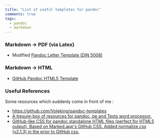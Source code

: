 ```yaml
---
title: "List of useful templates for pandoc"
comments: true
tags:
  - pandoc
  - markdown
---
```


### Markdown -> PDF (via Latex)

* Modified [Pandoc Letter Template (DIN 5008)](https://github.com/benedictdudel/pandoc-letter-din5008)

### Markdown -> HTML

* [GitHub Pandoc HTML5 Template](https://github.com/Voleking/pandoc-templates)

<!--more-->

### Useful References

Some resources which suddenly come in front of me :

* https://github.com/Voleking/pandoc-templates
* [A tresure-box of resources for pandoc, pp and Texts word processor.](https://github.com/tajmone/pandoc-goodies)
* [GitHub-like CSS for pandoc standalone HTML files (perfect for HTML5 output). Based on Marked.app's GitHub CSS. Added normalize.css (v2.1.3) in the prior to GitHub css.](https://gist.github.com/dashed/6714393)